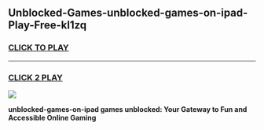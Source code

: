 
## Unblocked-Games-unblocked-games-on-ipad-Play-Free-kl1zq
<h3>
<a href="https://premium76.site?title=unblocked-games-on-ipad&ref=10A">CLICK TO PLAY</a></h3>
<hr>

<h3>
<a href="https://premium76.site?title=unblocked-games-on-ipad&ref=10A">CLICK 2 PLAY</a>
  
</h3>

<a href="https://premium76.site?title=unblocked-games-on-ipad&ref=10A"><img src="https://clearcache.store/games.png"></a>


**unblocked-games-on-ipad games unblocked: Your Gateway to Fun and Accessible Online Gaming**
